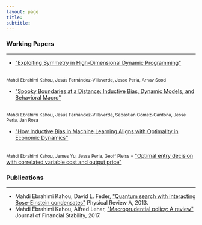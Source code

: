 ```yaml
---
layout: page
title: 
subtitle: 
---
```

>

### Working Papers
-----
- <a href="../docs/Papers/symmetry_dynamic_programming.pdf" target="_blank">"Exploiting Symmetry in High-Dimensional Dynamic Programming"</a> 
<br>
<small>Mahdi Ebrahimi Kahou, Jesús Fernández-Villaverde, Jesse Perla, Arnav Sood</small>

- <a href="../docs/Papers/SpookyBoundary.pdf" target="_blank"> "Spooky Boundaries at a Distance: Inductive Bias, Dynamic Models, and Behavioral Macro"</a>
<br>
<small> Mahdi Ebrahimi Kahou, Jesús Fernández-Villaverde, Sebastian Gomez-Cardona, Jesse Perla, Jan Rosa</small>

- <a href="https://arxiv.org/abs/2406.01898" target="_blank">"How Inductive Bias in Machine Learning Aligns with Optimality in Economic Dynamics"</a>
<br>
<small> Mahdi Ebrahimi Kahou, James Yu, Jesse Perla, Geoff Pleiss</small> 
- <a href="./docs/Papers/input_output.pdf" target="_blank">"Optimal entry decision with correlated variable cost and output price"</a>

### Publications
-----
- Mahdi Ebrahimi Kahou, David L. Feder, <a href="https://journals.aps.org/pra/abstract/10.1103/PhysRevA.88.032310" target="_blank">"Quantum search with interacting Bose-Einstein condensates"</a> Physical Review A, 2013.
- Mahdi Ebrahimi Kahou, Alfred Lehar, <a href="https://www.sciencedirect.com/science/article/abs/pii/S1572308916302297" target="_blank">"Macroprudential policy: A review"</a>, Journal of Financial Stability, 2017.

